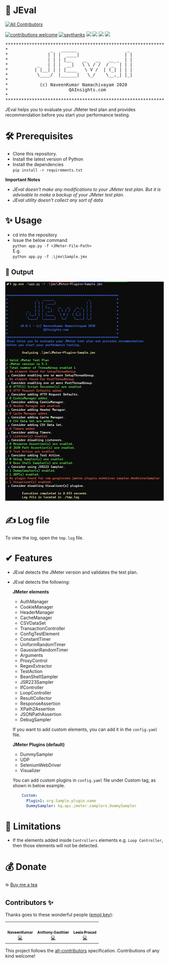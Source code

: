 # 🚀 JEval
<!-- ALL-CONTRIBUTORS-BADGE:START - Do not remove or modify this section -->
[![All Contributors](https://img.shields.io/badge/all_contributors-3-orange.svg?style=flat-square)](#contributors-)
<!-- ALL-CONTRIBUTORS-BADGE:END -->
[![contributions welcome](https://img.shields.io/badge/contributions-welcome-1EAEDB)]()
[![saythanks](https://img.shields.io/badge/say-thanks-1EAEDB.svg)](https://saythanks.io/to/catch.nkn%40gmail.com)
[![](https://img.shields.io/badge/license-MIT-0a0a0a.svg?style=flat&colorA=1EAEDB)](https://qainsights.com)
[![](https://img.shields.io/badge/%E2%9D%A4-QAInsights-0a0a0a.svg?style=flat&colorA=1EAEDB)](https://qainsights.com)
[![](https://img.shields.io/badge/%E2%9D%A4-YouTube%20Channel-0a0a0a.svg?style=flat&colorA=1EAEDB)](https://www.youtube.com/user/QAInsights?sub_confirmation=1)
[![](https://img.shields.io/badge/donate-paypal-1EAEDB)](https://www.paypal.com/paypalme/NAVEENKUMARN)

<pre>
***************************************************************
*                _   ______                   _               *
*               | | |  ____|                 | |              *
*               | | | |__    __   __   __ _  | |              *
*           _   | | |  __|   \ \ / /  / _` | | |              *
*          | |__| | | |____   \ V /  | (_| | | |              *
*           \____/  |______|   \_/    \__,_| |_|              *
*                                                             *
*            (c) NaveenKumar Namachivayam 2020                *
*                       QAInsights.com                        *
*                                                             *
***************************************************************
</pre>

JEval helps you to evaluate your JMeter test plan and provides recommendation before you start your performance testing.

# 🛠 Prerequisites

* Clone this repository.
* Install the latest version of Python
* Install the dependencies  
`pip install -r requirements.txt`

**Important Notes**  
* *JEval doesn't make any modifications to your JMeter test plan. But it is advisable to make a backup of your JMeter test plan.*  
* *JEval utility doesn't collect any sort of data*

# ✨ Usage

* cd into the repository
* Issue the below command  
`python app.py -f <JMeter-File-Path>`  
E.g.  
`python app.py -f .\jmx\Sample.jmx`

## 💪 Output

![JEval Output](./assets/JEval-Output.jpg)

# ✍ Log file

To view the log, open the `tmp.log` file.

# ✔ Features

* JEval detects the JMeter version and validates the test plan.

* JEval detects the following:
 
    **JMeter elements**
    - AuthManager
    - CookieManager
    - HeaderManager
    - CacheManager
    - CSVDataSet  
    - TransactionController  
    - ConfigTestElement
    - ConstantTimer
    - UniformRandomTimer
    - GaussianRandomTimer
    - Arguments
    - ProxyControl
    - RegexExtractor
    - TestAction
    - BeanShellSampler
    - JSR223Sampler
    - IfController
    - LoopController
    - ResultCollector
    - ResponseAssertion
    - XPath2Assertion
    - JSONPathAssertion
    - DebugSampler

    If you want to add custom elements, you can add it in the `config.yaml` file. 

    **JMeter Plugins (default)**
    - DummySampler
    - UDP
    - SeleniumWebDriver
    - Visualizer

    You can add custom plugins in `config.yaml` file under Custom tag, as shown in below example.
    ```yaml
        Custom:
          Plugin1: org.Sample.plugin.name
          DummySampler: kg.apc.jmeter.samplers.DummySampler
    ```

# 🛑 Limitations

* If the elements added inside `Controllers` elements e.g. `Loop Controller`, then those elements will not be detected.

# 💰 Donate
☕ <a target="_blank" href="https://www.buymeacoffee.com/qainsights">Buy me a tea</a>

## Contributors ✨

Thanks goes to these wonderful people ([emoji key](https://allcontributors.org/docs/en/emoji-key)):

<!-- ALL-CONTRIBUTORS-LIST:START - Do not remove or modify this section -->
<!-- prettier-ignore-start -->
<!-- markdownlint-disable -->
<table>
  <tr>
    <td align="center"><a href="https://QAInsights.com"><img src="https://avatars2.githubusercontent.com/u/2826376?v=4" width="100px;" alt=""/><br /><sub><b>NaveenKumar</b></sub></a><br /><a href="https://github.com/QAInsights/JEval/commits?author=QAInsights" title="Code">💻</a></td>
    <td align="center"><a href="https://goo.gl/rTd92i"><img src="https://avatars3.githubusercontent.com/u/6709533?v=4" width="100px;" alt=""/><br /><sub><b>Anthony Gauthier</b></sub></a><br /><a href="https://github.com/QAInsights/JEval/commits?author=delirius325" title="Code">💻</a></td>
    <td align="center"><a href="http://bit.ly/33oAQDj"><img src="https://avatars0.githubusercontent.com/u/47483946?v=4" width="100px;" alt=""/><br /><sub><b>Leela Prasad</b></sub></a><br /><a href="https://github.com/QAInsights/JEval/commits?author=leelaprasadv" title="Code">💻</a></td>
  </tr>
</table>

<!-- markdownlint-enable -->
<!-- prettier-ignore-end -->
<!-- ALL-CONTRIBUTORS-LIST:END -->

This project follows the [all-contributors](https://github.com/all-contributors/all-contributors) specification. Contributions of any kind welcome!
